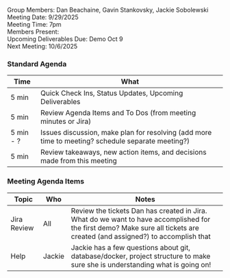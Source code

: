 Group Members: Dan Beachaine, Gavin Stankovsky, Jackie Sobolewski  
Meeting Date:  9/29/2025  
Meeting Time:  7pm  
Members Present:  
Upcoming Deliverables Due: Demo Oct 9    
Next Meeting:  10/6/2025  

### Standard Agenda
| Time | What | 
|---|---|
| 5 min | Quick Check Ins, Status Updates, Upcoming Deliverables |
| 5 min | Review Agenda Items and To Dos (from meeting minutes or Jira) |
| 5 min - ? | Issues discussion, make plan for resolving (add more time to meeting? schedule separate meeting?) |
| 5 min | Review takeaways, new action items, and decisions made from this meeting | 

### Meeting Agenda Items
| Topic | Who | Notes | 
|---|---|---|
| Jira Review | All | Review the tickets Dan has created in Jira. What do we want to have accomplished for the first demo? Make sure all tickets are created (and assigned?) to accomplish that | 
| Help | Jackie | Jackie has a few questions about git, database/docker, project structure to make sure she is understanding what is going on! |
